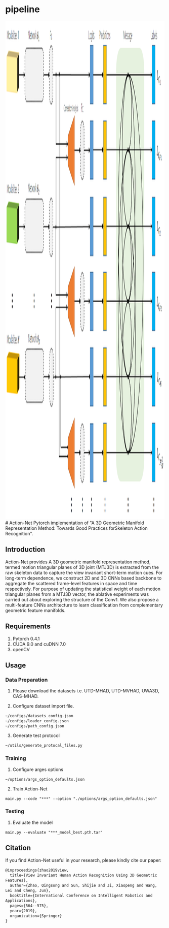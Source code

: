 # pipeline
<img width="1004" height="1570" src="/options/pipeline.png" />
# Action-Net
Pytorch implementation of "A 3D Geometric Manifold Representation Method: Towards Good Practices forSkeleton Action Recognition".

## Introduction
Action-Net provides A 3D geometric manifold representation method, termed motion triangular planes of 3D joint (MTJ3D) is extracted from the raw skeleton data to capture the view invariant short-term motion cues. For long-term dependence, we construct 2D and 3D CNNs based backbone to aggregate the scattered frame-level features in space and time respectively. For purpose of updating the statistical weight of each motion triangular planes from a MTJ3D vector, the ablative experiments was carried out about exploring the structure of the Conv1. We also propose a multi-feature CNNs architecture to learn classification from complementary geometric feature manifolds.

## Requirements

1. Pytorch 0.4.1
2. CUDA 9.0 and cuDNN 7.0
3. openCV
## Usage
### Data Preparation
1. Please download the datasets i.e. UTD-MHAD, UTD-MVHAD, UWA3D, CAS-MHAD.

2. Configure dataset import file.
```
~/configs/datasets_config.json
~/configs/loader_config.json
~/configs/path_config.json
```
3. Generate test protocol
```
~/utils/generate_protocal_files.py
```
### Training
1. Configure arges options

```
~/options/args_option_defaults.json
```

2. Train Action-Net

```
main.py --code "***" --option "./options/args_option_defaults.json"
```

### Testing

1. Evaluate the model
```
main.py --evaluate "***_model_best.pth.tar"
```

## Citation
If you find Action-Net useful in your research, please kindly cite our paper:

```
@inproceedings{zhao2019view,
  title={View Invariant Human Action Recognition Using 3D Geometric Features},
  author={Zhao, Qingsong and Sun, Shijie and Ji, Xiaopeng and Wang, Lei and Cheng, Jun},
  booktitle={International Conference on Intelligent Robotics and Applications},
  pages={564--575},
  year={2019},
  organization={Springer}
}
```
